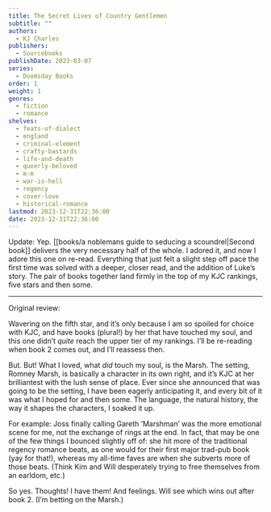 ```yaml
---
title: The Secret Lives of Country Gentlemen
subtitle: ""
authors:
  - KJ Charles
publishers:
  - Sourcebooks
publishDate: 2023-03-07
series:
  - Doomsday Books
order: 1
weight: 1
genres:
  - fiction
  - romance
shelves:
  - feats-of-dialect
  - england
  - criminal-element
  - crafty-bastards
  - life-and-death
  - queerly-beloved
  - m-m
  - war-is-hell
  - regency
  - cover-love
  - historical-romance
lastmod: 2023-12-31T22:36:00
date: 2023-12-31T22:36:00
---
```

Update: Yep. [[books/a noblemans guide to seducing a scoundrel|Second book]] delivers the very necessary half of the whole. I adored it, and now I adore this one on re-read. Everything that just felt a slight step off pace the first time was solved with a deeper, closer read, and the addition of Luke’s story. The pair of books together land firmly in the top of my KJC rankings, five stars and then some.  
  
- - -  
  
Original review:  
  
Wavering on the fifth star, and it’s only because I am so spoiled for choice with KJC, and have books (plural!) by her that have touched my soul, and this one didn’t _quite_ reach the upper tier of my rankings. I’ll be re-reading when book 2 comes out, and I’ll reassess then.  
  
But. But! What I loved, what _did_ touch my soul, is the Marsh. The setting, Romney Marsh, is basically a character in its own right, and it’s KJC at her brilliantest with the lush sense of place. Ever since she announced that was going to be the setting, I have been eagerly anticipating it, and every bit of it was what I hoped for and then some. The language, the natural history, the way it shapes the characters, I soaked it up.  
  
For example: Joss finally calling Gareth ‘Marshman’ was the more emotional scene for me, not the exchange of rings at the end. In fact, that may be one of the few things I bounced slightly off of: she hit more of the traditional regency romance beats, as one would for their first major trad-pub book (yay for that!), whereas my all-time faves are when she subverts more of those beats. (Think Kim and Will desperately trying to free themselves from an earldom, etc.)  
  
So yes. Thoughts! I have them! And feelings. Will see which wins out after book 2. (I’m betting on the Marsh.)